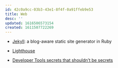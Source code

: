 ```yaml
---
id: 42c0a9cc-03b3-43e1-8f4f-0a91ffeb9e53
title: Web
desc: ''
updated: 1616506573154
created: 1611507722269
---
```


- [Jekyll](https://github.com/jekyll/jekyll): a blog-aware static site generator in Ruby

- [Lighthouse](https://developers.google.com/web/tools/lighthouse)

- [Developer Tools secrets that shouldn’t be secrets](https://christianheilmann.com/2021/11/01/developer-tools-secrets-that-shouldnt-be-secrets/)
